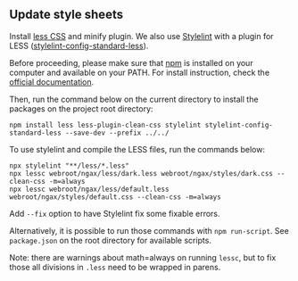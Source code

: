## Update style sheets

Install [less CSS](https://lesscss.org) and minify plugin. We also use [Stylelint](https://stylelint.io/) with a plugin for LESS ([stylelint-config-standard-less](https://www.npmjs.com/package/stylelint-config-standard-less)).

Before proceeding, please make sure that [npm](https://www.npmjs.com/) is installed on your computer and available on your PATH. For install instruction, check the [official documentation](https://docs.npmjs.com/cli/v9/configuring-npm/install/).

Then, run the command below on the current directory to install the packages on the project root directory:

```
npm install less less-plugin-clean-css stylelint stylelint-config-standard-less --save-dev --prefix ../../
```

To use stylelint and compile the LESS files, run the commands below:

```
npx stylelint "**/less/*.less"
npx lessc webroot/ngax/less/dark.less webroot/ngax/styles/dark.css --clean-css -m=always
npx lessc webroot/ngax/less/default.less webroot/ngax/styles/default.css --clean-css -m=always
```

Add `--fix` option to have Stylelint fix some fixable errors.

Alternatively, it is possible to run those commands with `npm run-script`. See `package.json` on the root directory for available scripts.

Note: there are warnings about math=always on running `lessc`, but to fix those all divisions in `.less` need to be wrapped in parens.
